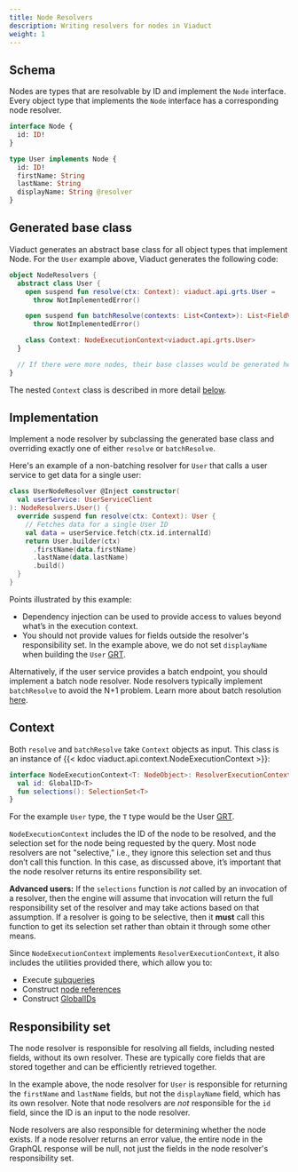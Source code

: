 ```yaml
---
title: Node Resolvers
description: Writing resolvers for nodes in Viaduct
weight: 1
---
```


## Schema

Nodes are types that are resolvable by ID and implement the `Node` interface. Every object type that implements the `Node` interface has a corresponding node resolver.

```graphql
interface Node {
  id: ID!
}

type User implements Node {
  id: ID!
  firstName: String
  lastName: String
  displayName: String @resolver
}
```

## Generated base class

Viaduct generates an abstract base class for all object types that implement Node. For the `User` example above, Viaduct generates the following code:

```kotlin
object NodeResolvers {
  abstract class User {
    open suspend fun resolve(ctx: Context): viaduct.api.grts.User =
      throw NotImplementedError()

    open suspend fun batchResolve(contexts: List<Context>): List<FieldValue<viaduct.api.grts.User>> =
      throw NotImplementedError()

    class Context: NodeExecutionContext<viaduct.api.grts.User>
  }

  // If there were more nodes, their base classes would be generated here
}
```

The nested `Context` class is described in more detail [below](#context).

## Implementation

Implement a node resolver by subclassing the generated base class and overriding exactly one of either `resolve` or `batchResolve`.

Here's an example of a non-batching resolver for `User` that calls a user service to get data for a single user:

```kotlin
class UserNodeResolver @Inject constructor(
  val userService: UserServiceClient
): NodeResolvers.User() {
  override suspend fun resolve(ctx: Context): User {
    // Fetches data for a single User ID
    val data = userService.fetch(ctx.id.internalId)
    return User.builder(ctx)
      .firstName(data.firstName)
      .lastName(data.lastName)
      .build()
  }
}
```

Points illustrated by this example:

* Dependency injection can be used to provide access to values beyond what’s in the execution context.
* You should not provide values for fields outside the resolver's responsibility set. In the example above, we do not set `displayName` when building the `User` [GRT](/docs/developers/generated_code/).

Alternatively, if the user service provides a batch endpoint, you should implement a batch node resolver. Node resolvers typically implement `batchResolve` to avoid the N+1 problem. Learn more about batch resolution [here](/docs/developers/resolvers/batch_resolution/).

## Context

Both `resolve` and `batchResolve` take `Context` objects as input. This class is an instance of {{< kdoc viaduct.api.context.NodeExecutionContext >}}:

```kotlin
interface NodeExecutionContext<T: NodeObject>: ResolverExecutionContext {
  val id: GlobalID<T>
  fun selections(): SelectionSet<T>
}
```
For the example `User` type, the `T` type would be the User [GRT](/docs/developers/generated_code/).

`NodeExecutionContext` includes the ID of the node to be resolved, and the selection set for the node being requested by the query. Most node resolvers are not "selective," i.e., they ignore this selection set and thus don’t call this function. In this case, as discussed above, it’s important that the node resolver returns its entire responsibility set.

**Advanced users:** If the `selections` function is *not* called by an invocation of a resolver, then the engine will assume that invocation will return the full responsibility set of the resolver and may take actions based on that assumption. If a resolver is going to be selective, then it **must** call this function to get its selection set rather than obtain it through some other means.

Since `NodeExecutionContext` implements `ResolverExecutionContext`, it also includes the utilities provided there, which allow you to:
* Execute [subqueries](/docs/developers/resolvers/subqueries)
* Construct [node references](/docs/developers/resolvers/node_references)
* Construct [GlobalIDs](/docs/developers/globalids)

## Responsibility set

The node resolver is responsible for resolving all fields, including nested fields, without its own resolver. These are typically core fields that are stored together and can be efficiently retrieved together.

In the example above, the node resolver for `User` is responsible for returning the `firstName` and `lastName` fields, but not the `displayName` field, which has its own resolver. Note that node resolvers are *not* responsible for the `id` field, since the ID is an input to the node resolver.

Node resolvers are also responsible for determining whether the node exists. If a node resolver returns an error value, the entire node in the GraphQL response will be null, not just the fields in the node resolver's responsibility set.
